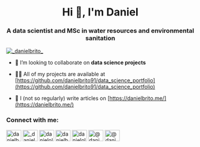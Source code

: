 <h1 align="center">Hi 👋, I'm Daniel</h1>
<h3 align="center">A data scientist and MSc in water resources and environmental sanitation</h3>

<p align="left"> <a href="https://twitter.com/_danielbrito_" target="blank"><img src="https://img.shields.io/twitter/follow/_danielbrito_?logo=twitter&style=for-the-badge" alt="_danielbrito_" /></a> </p>

- 👯 I’m looking to collaborate on **data science projects**

- 👨‍💻 All of my projects are available at [https://github.com/danielbrito91/data_science_portfolio](https://github.com/danielbrito91/data_science_portfolio)

- 📝 I (not so regularly) write articles on [https://danielbrito.me/](https://danielbrito.me/)

<h3 align="left">Connect with me:</h3>
<p align="left">
<a href="https://dev.to/danielbrito91" target="blank"><img align="center" src="https://raw.githubusercontent.com/rahuldkjain/github-profile-readme-generator/master/src/images/icons/Social/devto.svg" alt="danielbrito91" height="30" width="40" /></a>
<a href="https://twitter.com/_danielbrito_" target="blank"><img align="center" src="https://raw.githubusercontent.com/rahuldkjain/github-profile-readme-generator/master/src/images/icons/Social/twitter.svg" alt="_danielbrito_" height="30" width="40" /></a>
<a href="https://linkedin.com/in/danieloliveiradebrito" target="blank"><img align="center" src="https://raw.githubusercontent.com/rahuldkjain/github-profile-readme-generator/master/src/images/icons/Social/linked-in-alt.svg" alt="danieloliveiradebrito" height="30" width="40" /></a>
<a href="https://kaggle.com/danielbrito" target="blank"><img align="center" src="https://raw.githubusercontent.com/rahuldkjain/github-profile-readme-generator/master/src/images/icons/Social/kaggle.svg" alt="danielbrito" height="30" width="40" /></a>
<a href="https://instagram.com/danieloliveiradebrito" target="blank"><img align="center" src="https://raw.githubusercontent.com/rahuldkjain/github-profile-readme-generator/master/src/images/icons/Social/instagram.svg" alt="danieloliveiradebrito" height="30" width="40" /></a>
<a href="https://medium.com/@danieloliveiradebrito" target="blank"><img align="center" src="https://raw.githubusercontent.com/rahuldkjain/github-profile-readme-generator/master/src/images/icons/Social/medium.svg" alt="@danieloliveiradebrito" height="30" width="40" /></a>
<a href="https://www.hackerearth.com/@danieloliveirad1" target="blank"><img align="center" src="https://raw.githubusercontent.com/rahuldkjain/github-profile-readme-generator/master/src/images/icons/Social/hackerearth.svg" alt="@danieloliveirad1" height="30" width="40" /></a>
</p>
